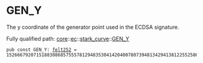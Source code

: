 # GEN_Y

The y coordinate of the generator point used in the ECDSA signature.

Fully qualified path: [core](./core.md)::[ec](./core-ec.md)::[stark_curve](./core-ec-stark_curve.md)::[GEN_Y](./core-ec-stark_curve-GEN_Y.md)

<pre><code class="language-cairo">pub const GEN_Y: <a href="core-felt252.html">felt252</a> = 152666792071518830868575557812948353041420400780739481342941381225525861407;</code></pre>

